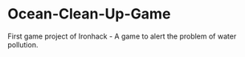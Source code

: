 # Ocean-Clean-Up-Game
First game project of Ironhack - A game to alert the problem of water pollution.
